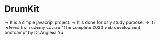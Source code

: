 # DrumKit

=> It is a simple javacript project.
=> It is done for only study purpose.
=> It i refered from udemy  course "The complete 2023 web development bootcamp" by Dr.Anglena Yu.
